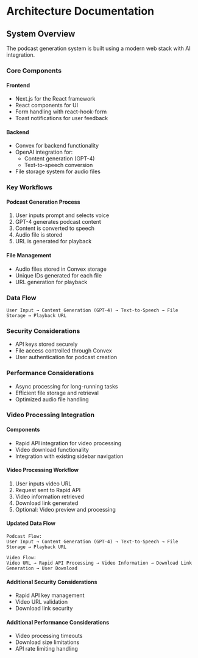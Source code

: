 # Architecture Documentation

## System Overview
The podcast generation system is built using a modern web stack with AI integration.

### Core Components

#### Frontend
- Next.js for the React framework
- React components for UI
- Form handling with react-hook-form
- Toast notifications for user feedback

#### Backend
- Convex for backend functionality
- OpenAI integration for:
  - Content generation (GPT-4)
  - Text-to-speech conversion
- File storage system for audio files

### Key Workflows

#### Podcast Generation Process
1. User inputs prompt and selects voice
2. GPT-4 generates podcast content
3. Content is converted to speech
4. Audio file is stored
5. URL is generated for playback

#### File Management
- Audio files stored in Convex storage
- Unique IDs generated for each file
- URL generation for playback

### Data Flow
```
User Input → Content Generation (GPT-4) → Text-to-Speech → File Storage → Playback URL
```

### Security Considerations
- API keys stored securely
- File access controlled through Convex
- User authentication for podcast creation

### Performance Considerations
- Async processing for long-running tasks
- Efficient file storage and retrieval
- Optimized audio file handling

### Video Processing Integration

#### Components
- Rapid API integration for video processing
- Video download functionality
- Integration with existing sidebar navigation

#### Video Processing Workflow
1. User inputs video URL
2. Request sent to Rapid API
3. Video information retrieved
4. Download link generated
5. Optional: Video preview and processing

#### Updated Data Flow
```
Podcast Flow:
User Input → Content Generation (GPT-4) → Text-to-Speech → File Storage → Playback URL

Video Flow:
Video URL → Rapid API Processing → Video Information → Download Link Generation → User Download
```

#### Additional Security Considerations
- Rapid API key management
- Video URL validation
- Download link security

#### Additional Performance Considerations
- Video processing timeouts
- Download size limitations
- API rate limiting handling
